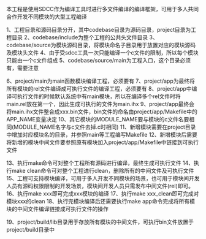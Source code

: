
本工程是使用SDCC作为编译工具时进行多文件编译的编译框架，可用于多人共同合作开发不同模块的大型工程编译

1、工程目录和源码目录分开，其中codebase目录为源码目录，project目录为工程目录
2、codebase/include为整个工程的公共头文件目录
3、codebase/source为模块源码目录，将模块命名子目录用于放置对应的模块源码及模块头文件
4、由于受sdcc工具一次只能编译一个c文件的限制，所以每个模块只能由一个c文件组成
5、codebase/source/main为工程入口，这个目录必须有，需要注意

6、project/main为main函数模块编译工程，必须要有
7、project/app为最终将所有模块的rel文件编译成可执行文件的编译工程，必须要有
8、project/app中编译可执行文件的时候默认系统中有main模块，所以在编译多个rel文件时将main.rel放在第一个，因此生成可执行的文件为main.ihx
9、project/app最终会将main.ihx文件整合成xxx.bin文件，bin文件的命名由project/app/Makefile中的APP_NAME变量决定
10、其它模块的MODULE_NAME要与模块的c文件名要相同(MODULE_NAME名字与c文件去掉.c时相同)
11、新增模块需要在project目录中增加对应模块名的目录，并参照main等工程编写Makefile
12、新增模块后需要将新增的模块中间文件要参照原有模块加入project/app/Makefile中链接到可执行文件

13、执行make命令可对整个工程所有源码进行编译，最终生成可执行文件
14、执行make clean命令可对整个工程进行clean，删除所有的中间文件及可执行文件
15、工程可支持模块编译，可用于多人开发不同模块的场景，也可用于模块间开发人员有源码权限限制的开发场景，模块间开发人员只需发布中间文件(rel)即可。
16、执行make xxx即可完成xxx模块的编译
17、执行make xxx_clean即可完成对模块xxx的clean
18、执行完模块编译后还需要执行make app命令完成将所有模块的中间文件编译链接成可执行文件的操作

19、project/build/lib目录用于存放所有模块的中间文件，可执行bin文件放置于project/build目录中


